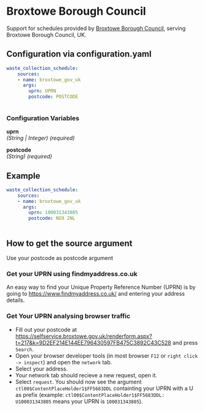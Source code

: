 # Broxtowe Borough Council

Support for schedules provided by [Broxtowe Borough Council](https://www.broxtowe.gov.uk/), serving Broxtowe Borough Council, UK.

## Configuration via configuration.yaml

```yaml
waste_collection_schedule:
    sources:
    - name: broxtowe_gov_uk
      args:
        uprn: UPRN
        postcode: POSTCODE
        
```

### Configuration Variables

**uprn**  
*(String | Integer) (required)*

**postcode**  
*(String) (required)*

## Example

```yaml
waste_collection_schedule:
    sources:
    - name: broxtowe_gov_uk
      args:
        uprn: 100031343805
        postcode: NG9 2NL
        
```

## How to get the source argument

Use your postcode as postcode argument

### Get your UPRN using findmyaddress.co.uk

An easy way to find your Unique Property Reference Number (UPRN) is by going to <https://www.findmyaddress.co.uk/> and entering your address details.

### Get Your UPRN analysing browser traffic

- Fill out your postcode at https://selfservice.broxtowe.gov.uk/renderform.aspx?t=217&k=9D2EF214E144EE796430597FB475C3892C43C528 and press `Search`.
- Open your browser developer tools (in most browser `F12` or `right click -> inspect`) and open the `network` tab.
- Select your address.
- Your network tab should recieve a new request, open it.
- Select `request`. You should now see the argument `ctl00$ContentPlaceHolder1$FF5683DDL` containting your UPRN with a U as prefix (example: `ctl00$ContentPlaceHolder1$FF5683DDL: U100031343805` means your UPRN is `100031343805`).
